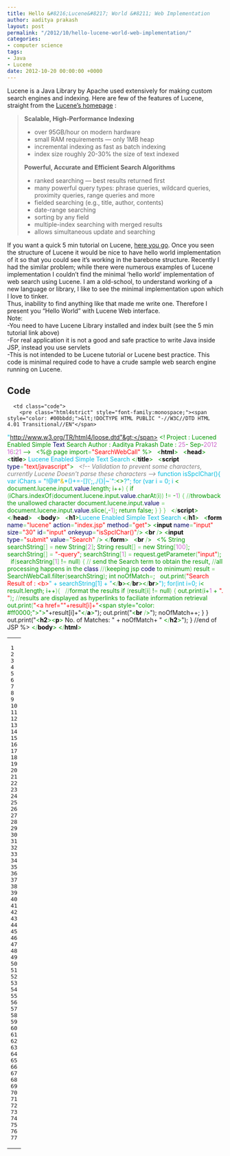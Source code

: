 ```yaml
---
title: Hello &#8216;Lucene&#8217; World &#8211; Web Implementation
author: aaditya prakash
layout: post
permalink: "/2012/10/hello-lucene-world-web-implementation/"
categories:
- computer science
tags:
- Java
- Lucene
date: 2012-10-20 00:00:00 +0000
---
```

Lucene is a Java Library by Apache used extensively for making custom search engines and indexing. Here are few of the features of Lucene, straight from the <a title="Lucene from Apache" href="http://lucene.apache.org/core/" target="_blank">Lucene&#8217;s homepage</a> :

> <p id="scalable-high-performance-indexing">
>   <strong>Scalable, High-Performance Indexing</strong>
> </p>
> 
>   * over 95GB/hour on modern hardware
>   * small RAM requirements &#8212; only 1MB heap
>   * incremental indexing as fast as batch indexing
>   * index size roughly 20-30% the size of text indexed
> 
> <p id="powerful-accurate-and-efficient-search-algorithms">
>   <strong>Powerful, Accurate and Efficient Search Algorithms</strong>
> </p>
> 
>   * ranked searching &#8212; best results returned first
>   * many powerful query types: phrase queries, wildcard queries, proximity queries, range queries and more
>   * fielded searching (e.g., title, author, contents)
>   * date-range searching
>   * sorting by any field
>   * multiple-index searching with merged results
>   * allows simultaneous update and searching

<div>
  If you want a quick 5 min tutorial on Lucene, <a title="Lucene in 5 min" href="http://www.lucenetutorial.com/lucene-in-5-minutes.html" target="_blank">here you go</a>. Once you seen the structure of Lucene it would be nice to have hello world implementation of it so that you could see it&#8217;s working in the barebone structure. Recently I had the similar problem; while there were numerous examples of Lucene implementation I couldn&#8217;t find the minimal &#8216;hello world&#8217; implementation of web search using Lucene. I am a old-school, to understand working of a new language or library, I like to see the minimal implementation upon which I love to tinker.
</div>

<div>
  Thus, inability to find anything like that made me write one. Therefore I present you &#8220;Hello World&#8221; with Lucene Web interface.
</div>

<div>
  Note:
</div>

<div>
  -You need to have Lucene Library installed and index built (see the 5 min tutorial link above)
</div>

<div>
  -For real application it is not a good and safe practice to write Java inside JSP, instead you use servlets
</div>

<div>
  -This is not intended to be Lucene tutorial or Lucene best practice. This code is minimal required code to have a crude sample web search engine running on Lucene.
</div>

## Code

<div class="wp_syntax">
  <table>
    <tr>
      <td class="line_numbers">
        <pre>1
2
3
4
5
6
7
8
9
10
11
12
13
14
15
16
17
18
19
20
21
22
23
24
25
26
27
28
29
30
31
32
33
34
35
36
37
38
39
40
41
42
43
44
45
46
47
48
49
50
51
52
53
54
55
56
57
58
59
60
61
62
63
64
65
66
67
68
69
70
71
72
73
74
75
76
77
</pre>
      </td>
      
      <td class="code">
        <pre class="html4strict" style="font-family:monospace;"><span style="color: #00bbdd;">&lt;!DOCTYPE HTML PUBLIC "-//W3C//DTD HTML 4.01 Transitional//EN"</span>
<span style="color: #00bbdd;">   "http://www.w3.org/TR/html4/loose.dtd"&gt;</span>
<span style="color: #009900;">&lt;!</span>
<span style="color: #009900;">	Project	:		Lucened Enabled Simple <span style="color: #000066;">Text</span> Search</span>
<span style="color: #009900;">	Author	:		Aaditya Prakash</span>
<span style="color: #009900;">	Date	:		<span style="color: #cc66cc;">25</span>- Sep-<span style="color: #cc66cc;">2012</span> <span style="color: #cc66cc;">16</span>:<span style="color: #cc66cc;">21</span></span>
<span style="color: #009900;">--&gt;</span>
&nbsp;
<span style="color: #009900;">&lt;%@ page import<span style="color: #66cc66;">=</span><span style="color: #ff0000;">"SearchWebCall"</span> %&gt;</span>
&nbsp;
<span style="color: #009900;">&lt;<span style="color: #000000; font-weight: bold;">html</span>&gt;</span>
&nbsp;
<span style="color: #009900;">&lt;<span style="color: #000000; font-weight: bold;">head</span>&gt;</span>
	<span style="color: #009900;">&lt;<span style="color: #000000; font-weight: bold;">title</span>&gt;</span> Lucene Enabled Simple Text Search <span style="color: #009900;">&lt;<span style="color: #66cc66;">/</span><span style="color: #000000; font-weight: bold;">title</span>&gt;</span>
&nbsp;
	<span style="color: #009900;">&lt;<span style="color: #000000; font-weight: bold;">script</span> <span style="color: #000066;">type</span><span style="color: #66cc66;">=</span><span style="color: #ff0000;">"text/javascript"</span>&gt;</span>
&nbsp;
	<span style="color: #808080; font-style: italic;">&lt;!-- Validation to prevent some characters, </span>
<span style="color: #808080; font-style: italic;">	currently Lucene Doesn't parse these characters --&gt;</span>
			function isSpclChar(){
				var iChars = "!@#^<span style="color: #ddbb00;">&amp;</span>*()+=-[]\\\';,./{}|~`\":<span style="color: #009900;">&lt;&gt;</span>?";
				for (var i = 0; i <span style="color: #009900;">&lt; document.lucene.input.<span style="color: #000066;">value</span>.length; i++<span style="color: #66cc66;">&#41;</span> <span style="color: #66cc66;">&#123;</span></span>
<span style="color: #009900;">					if <span style="color: #66cc66;">&#40;</span>iChars.indexOf<span style="color: #66cc66;">&#40;</span>document.lucene.input.<span style="color: #000066;">value</span>.charAt<span style="color: #66cc66;">&#40;</span>i<span style="color: #66cc66;">&#41;</span><span style="color: #66cc66;">&#41;</span> !<span style="color: #66cc66;">=</span> -<span style="color: #cc66cc;">1</span><span style="color: #66cc66;">&#41;</span> <span style="color: #66cc66;">&#123;</span></span>
<span style="color: #009900;">						<span style="color: #66cc66;">//</span>throwback the unallowed character</span>
<span style="color: #009900;">						document.lucene.input.<span style="color: #000066;">value</span> <span style="color: #66cc66;">=</span> document.lucene.input.<span style="color: #000066;">value</span>.slice<span style="color: #66cc66;">&#40;</span><span style="color: #cc66cc;"></span>,-<span style="color: #cc66cc;">1</span><span style="color: #66cc66;">&#41;</span>;</span>
<span style="color: #009900;">						return false;</span>
<span style="color: #009900;">					<span style="color: #66cc66;">&#125;</span></span>
<span style="color: #009900;">				<span style="color: #66cc66;">&#125;</span></span>
<span style="color: #009900;">			<span style="color: #66cc66;">&#125;</span></span>
&nbsp;
<span style="color: #009900;">	&lt;<span style="color: #66cc66;">/</span><span style="color: #000000; font-weight: bold;">script</span>&gt;</span>
&nbsp;
<span style="color: #009900;">&lt;<span style="color: #66cc66;">/</span><span style="color: #000000; font-weight: bold;">head</span>&gt;</span>
&nbsp;
<span style="color: #009900;">&lt;<span style="color: #000000; font-weight: bold;">body</span>&gt;</span>
&nbsp;
<span style="color: #009900;">&lt;<span style="color: #000000; font-weight: bold;">h1</span>&gt;</span>Lucene Enabled Simple Text Search <span style="color: #009900;">&lt;<span style="color: #66cc66;">/</span><span style="color: #000000; font-weight: bold;">h1</span>&gt;</span>
&nbsp;
<span style="color: #009900;">&lt;<span style="color: #000000; font-weight: bold;">form</span> <span style="color: #000066;">name</span><span style="color: #66cc66;">=</span><span style="color: #ff0000;">"lucene"</span> <span style="color: #000066;">action</span><span style="color: #66cc66;">=</span><span style="color: #ff0000;">"index.jsp"</span> <span style="color: #000066;">method</span><span style="color: #66cc66;">=</span><span style="color: #ff0000;">"get"</span>&gt;</span>
		<span style="color: #009900;">&lt;<span style="color: #000000; font-weight: bold;">input</span> <span style="color: #000066;">name</span><span style="color: #66cc66;">=</span><span style="color: #ff0000;">"input"</span> <span style="color: #000066;">size</span><span style="color: #66cc66;">=</span><span style="color: #ff0000;">"30"</span> <span style="color: #000066;">id</span><span style="color: #66cc66;">=</span><span style="color: #ff0000;">"input"</span> <span style="color: #000066;">onkeyup</span><span style="color: #66cc66;">=</span><span style="color: #ff0000;">"isSpclChar()"</span><span style="color: #66cc66;">/</span>&gt;</span>
		<span style="color: #009900;">&lt;<span style="color: #000000; font-weight: bold;">br</span> <span style="color: #66cc66;">/</span>&gt;</span>
		<span style="color: #009900;">&lt;<span style="color: #000000; font-weight: bold;">input</span> <span style="color: #000066;">type</span><span style="color: #66cc66;">=</span><span style="color: #ff0000;">"submit"</span> <span style="color: #000066;">value</span><span style="color: #66cc66;">=</span><span style="color: #ff0000;">"Search"</span> <span style="color: #66cc66;">/</span>&gt;</span>
<span style="color: #009900;">&lt;<span style="color: #66cc66;">/</span><span style="color: #000000; font-weight: bold;">form</span>&gt;</span>
&nbsp;
<span style="color: #009900;">&lt;<span style="color: #000000; font-weight: bold;">br</span> <span style="color: #66cc66;">/</span>&gt;</span>
&nbsp;
<span style="color: #009900;">&lt;%</span>
<span style="color: #009900;">	String searchString<span style="color: #66cc66;">&#91;</span><span style="color: #66cc66;">&#93;</span> <span style="color: #66cc66;">=</span> new String<span style="color: #66cc66;">&#91;</span><span style="color: #cc66cc;">2</span><span style="color: #66cc66;">&#93;</span>;</span>
<span style="color: #009900;">	String result<span style="color: #66cc66;">&#91;</span><span style="color: #66cc66;">&#93;</span> <span style="color: #66cc66;">=</span> new String<span style="color: #66cc66;">&#91;</span><span style="color: #cc66cc;">100</span><span style="color: #66cc66;">&#93;</span>;</span>
<span style="color: #009900;">	searchString<span style="color: #66cc66;">&#91;</span><span style="color: #cc66cc;"></span><span style="color: #66cc66;">&#93;</span> <span style="color: #66cc66;">=</span> <span style="color: #ff0000;">"-query"</span>;</span>
<span style="color: #009900;">	searchString<span style="color: #66cc66;">&#91;</span><span style="color: #cc66cc;">1</span><span style="color: #66cc66;">&#93;</span> <span style="color: #66cc66;">=</span> request.getParameter<span style="color: #66cc66;">&#40;</span><span style="color: #ff0000;">"input"</span><span style="color: #66cc66;">&#41;</span>;</span>
&nbsp;
<span style="color: #009900;">	if<span style="color: #66cc66;">&#40;</span>searchString<span style="color: #66cc66;">&#91;</span><span style="color: #cc66cc;">1</span><span style="color: #66cc66;">&#93;</span> !<span style="color: #66cc66;">=</span> null<span style="color: #66cc66;">&#41;</span> <span style="color: #66cc66;">&#123;</span></span>
<span style="color: #009900;">		<span style="color: #66cc66;">//</span> send the Search term to obtain the result, </span>
<span style="color: #009900;">		<span style="color: #66cc66;">//</span>all processing happens in the <span style="color: #000066;">class</span> </span>
<span style="color: #009900;">		<span style="color: #66cc66;">//</span><span style="color: #66cc66;">&#40;</span>keeping jsp <span style="color: #000066;">code</span> to minimum<span style="color: #66cc66;">&#41;</span></span>
<span style="color: #009900;">		result <span style="color: #66cc66;">=</span> SearchWebCall.filter<span style="color: #66cc66;">&#40;</span>searchString<span style="color: #66cc66;">&#41;</span>;</span>
<span style="color: #009900;">		int noOfMatch<span style="color: #66cc66;">=</span><span style="color: #cc66cc;"></span>;</span>
&nbsp;
<span style="color: #009900;">		out.print<span style="color: #66cc66;">&#40;</span><span style="color: #ff0000;">"Search Result of : &lt;b&gt;</span></span>" + searchString[1] + "<span style="color: #009900;">&lt;<span style="color: #66cc66;">/</span><span style="color: #000000; font-weight: bold;">b</span>&gt;&lt;<span style="color: #66cc66;">/</span><span style="color: #000000; font-weight: bold;">br</span>&gt;&lt;<span style="color: #66cc66;">/</span><span style="color: #000000; font-weight: bold;">br</span>&gt;</span>");
		for(int i=0; i<span style="color: #009900;">&lt; result.length; i++<span style="color: #66cc66;">&#41;</span><span style="color: #66cc66;">&#123;</span></span>
&nbsp;
<span style="color: #009900;">			<span style="color: #66cc66;">//</span>format the results</span>
<span style="color: #009900;">			if <span style="color: #66cc66;">&#40;</span>result<span style="color: #66cc66;">&#91;</span>i<span style="color: #66cc66;">&#93;</span> !<span style="color: #66cc66;">=</span> null<span style="color: #66cc66;">&#41;</span> <span style="color: #66cc66;">&#123;</span></span>
<span style="color: #009900;">				out.print<span style="color: #66cc66;">&#40;</span>i+<span style="color: #cc66cc;">1</span> + <span style="color: #ff0000;">". "</span><span style="color: #66cc66;">&#41;</span>;</span>
<span style="color: #009900;">				<span style="color: #66cc66;">//</span>results are displayed as hyperlinks to faciliate information retrieval</span>
<span style="color: #009900;">				out.print<span style="color: #66cc66;">&#40;</span><span style="color: #ff0000;">"&lt;a href=\"</span><span style="color: #ff0000;">"+result[i]+"</span>\<span style="color: #ff0000;">"&gt;</span></span>"+result[i]+"<span style="color: #009900;">&lt;<span style="color: #66cc66;">/</span><span style="color: #000000; font-weight: bold;">a</span>&gt;</span>");
				out.print("<span style="color: #009900;">&lt;<span style="color: #000000; font-weight: bold;">br</span> <span style="color: #66cc66;">/</span>&gt;</span>");
				noOfMatch++;
			}
		}
		out.print("<span style="color: #009900;">&lt;<span style="color: #000000; font-weight: bold;">h2</span>&gt;&lt;<span style="color: #000000; font-weight: bold;">p</span>&gt;</span> No. of Matches: " + noOfMatch+ " <span style="color: #009900;">&lt;<span style="color: #66cc66;">/</span><span style="color: #000000; font-weight: bold;">h2</span>&gt;</span>");
	}
//end of JSP
%&gt;
<span style="color: #009900;">&lt;<span style="color: #66cc66;">/</span><span style="color: #000000; font-weight: bold;">body</span>&gt;</span>
<span style="color: #009900;">&lt;<span style="color: #66cc66;">/</span><span style="color: #000000; font-weight: bold;">html</span>&gt;</span></pre>
      </td>
    </tr>
  </table>
</div>
